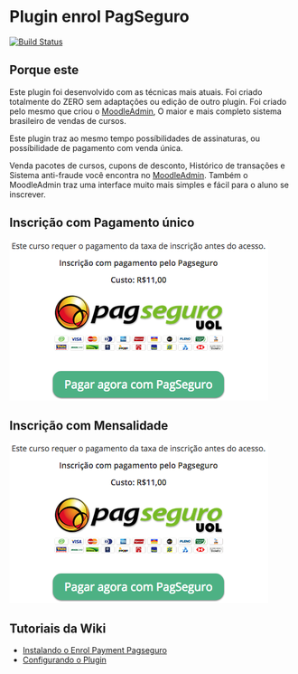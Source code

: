 # Plugin enrol PagSeguro

[![Build Status](https://travis-ci.org/EduardoKrausME/moodle-enrol-paymentpagseguro.svg?branch=master)](https://travis-ci.org/EduardoKrausME/moodle-enrol-paymentpagseguro)

## Porque este

Este plugin foi desenvolvido com as técnicas mais atuais. Foi criado totalmente do ZERO sem adaptações ou edição de outro plugin. Foi criado pelo mesmo que criou o [MoodleAdmin](https://www.eduardokraus.com/integrao-moodle-pagseguro), O maior e mais completo sistema brasileiro de vendas de cursos. 

Este plugin traz ao mesmo tempo possíbilidades de assinaturas, ou possíbilidade de pagamento com venda única.

Venda pacotes de cursos, cupons de desconto, Histórico de transações e Sistema anti-fraude você encontra no [MoodleAdmin](https://www.eduardokraus.com/integrao-moodle-pagseguro). Também o MoodleAdmin traz uma interface muito mais simples e fácil para o aluno se inscrever.

## Inscrição com Pagamento único

![Inscrição com Pagamento único](https://github.com/EduardoKrausME/moodle-enrol-paymentpagseguro/blob/master/pix/print/Inscri%C3%A7%C3%A3o-01.png?raw=true)

## Inscrição com Mensalidade

![Inscrição com Mensalidade](https://github.com/EduardoKrausME/moodle-enrol-paymentpagseguro/blob/master/pix/print/Inscri%C3%A7%C3%A3o-01.png?raw=true)

## Tutoriais da Wiki

* [Instalando o Enrol Payment Pagseguro](https://github.com/EduardoKrausME/moodle-enrol-paymentpagseguro/wiki/Instalando-o-Plugin)
* [Configurando o Plugin](https://github.com/EduardoKrausME/moodle-enrol-paymentpagseguro/wiki/Configurando-o-Plugin)

